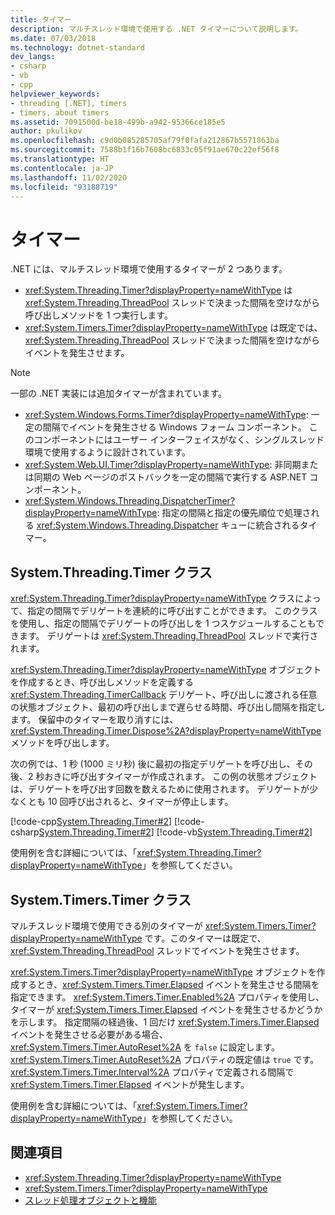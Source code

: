 ```yaml
---
title: タイマー
description: マルチスレッド環境で使用する .NET タイマーについて説明します。
ms.date: 07/03/2018
ms.technology: dotnet-standard
dev_langs:
- csharp
- vb
- cpp
helpviewer_keywords:
- threading [.NET], timers
- timers, about timers
ms.assetid: 7091500d-be18-499b-a942-95366ce185e5
author: pkulikov
ms.openlocfilehash: c9d0b085285705af79f0fafa212867b5571863ba
ms.sourcegitcommit: 7588b1f16b7608bc6833c05f91ae670c22ef56f8
ms.translationtype: HT
ms.contentlocale: ja-JP
ms.lasthandoff: 11/02/2020
ms.locfileid: "93188719"
---
```

# <a name="timers"></a>タイマー

.NET には、マルチスレッド環境で使用するタイマーが 2 つあります。

- <xref:System.Threading.Timer?displayProperty=nameWithType> は <xref:System.Threading.ThreadPool> スレッドで決まった間隔を空けながら呼び出しメソッドを 1 つ実行します。
- <xref:System.Timers.Timer?displayProperty=nameWithType> は既定では、<xref:System.Threading.ThreadPool> スレッドで決まった間隔を空けながらイベントを発生させます。

> [!NOTE]
> 一部の .NET 実装には追加タイマーが含まれています。
>
> - <xref:System.Windows.Forms.Timer?displayProperty=nameWithType>: 一定の間隔でイベントを発生させる Windows フォーム コンポーネント。 このコンポーネントにはユーザー インターフェイスがなく、シングルスレッド環境で使用するように設計されています。  
> - <xref:System.Web.UI.Timer?displayProperty=nameWithType>: 非同期または同期の Web ページのポストバックを一定の間隔で実行する ASP.NET コンポーネント。
> - <xref:System.Windows.Threading.DispatcherTimer?displayProperty=nameWithType>: 指定の間隔と指定の優先順位で処理される <xref:System.Windows.Threading.Dispatcher> キューに統合されるタイマー。

## <a name="the-systemthreadingtimer-class"></a>System.Threading.Timer クラス

<xref:System.Threading.Timer?displayProperty=nameWithType> クラスによって、指定の間隔でデリゲートを連続的に呼び出すことができます。 このクラスを使用し、指定の間隔でデリゲートの呼び出しを 1 つスケジュールすることもできます。 デリゲートは <xref:System.Threading.ThreadPool> スレッドで実行されます。

<xref:System.Threading.Timer?displayProperty=nameWithType> オブジェクトを作成するとき、呼び出しメソッドを定義する <xref:System.Threading.TimerCallback> デリゲート、呼び出しに渡される任意の状態オブジェクト、最初の呼び出しまで遅らせる時間、呼び出し間隔を指定します。 保留中のタイマーを取り消すには、<xref:System.Threading.Timer.Dispose%2A?displayProperty=nameWithType> メソッドを呼び出します。

次の例では、1 秒 (1000 ミリ秒) 後に最初の指定デリゲートを呼び出し、その後、2 秒おきに呼び出すタイマーが作成されます。 この例の状態オブジェクトは、デリゲートを呼び出す回数を数えるために使用されます。 デリゲートが少なくとも 10 回呼び出されると、タイマーが停止します。

[!code-cpp[System.Threading.Timer#2](../../../samples/snippets/cpp/VS_Snippets_CLR_System/system.Threading.Timer/CPP/source2.cpp#2)]
[!code-csharp[System.Threading.Timer#2](../../../samples/snippets/csharp/VS_Snippets_CLR_System/system.Threading.Timer/CS/source2.cs#2)]
[!code-vb[System.Threading.Timer#2](../../../samples/snippets/visualbasic/VS_Snippets_CLR_System/system.Threading.Timer/VB/source2.vb#2)]

使用例を含む詳細については、「<xref:System.Threading.Timer?displayProperty=nameWithType>」を参照してください。

## <a name="the-systemtimerstimer-class"></a>System.Timers.Timer クラス

マルチスレッド環境で使用できる別のタイマーが <xref:System.Timers.Timer?displayProperty=nameWithType> です。このタイマーは既定で、<xref:System.Threading.ThreadPool> スレッドでイベントを発生させます。

<xref:System.Timers.Timer?displayProperty=nameWithType> オブジェクトを作成するとき、<xref:System.Timers.Timer.Elapsed> イベントを発生させる間隔を指定できます。 <xref:System.Timers.Timer.Enabled%2A> プロパティを使用し、タイマーが <xref:System.Timers.Timer.Elapsed> イベントを発生させるかどうかを示します。 指定間隔の経過後、1 回だけ <xref:System.Timers.Timer.Elapsed> イベントを発生させる必要がある場合、<xref:System.Timers.Timer.AutoReset%2A> を `false` に設定します。 <xref:System.Timers.Timer.AutoReset%2A> プロパティの既定値は `true` です。<xref:System.Timers.Timer.Interval%2A> プロパティで定義される間隔で <xref:System.Timers.Timer.Elapsed> イベントが発生します。

使用例を含む詳細については、「<xref:System.Timers.Timer?displayProperty=nameWithType>」を参照してください。
  
## <a name="see-also"></a>関連項目

- <xref:System.Threading.Timer?displayProperty=nameWithType>
- <xref:System.Timers.Timer?displayProperty=nameWithType>
- [スレッド処理オブジェクトと機能](threading-objects-and-features.md)
